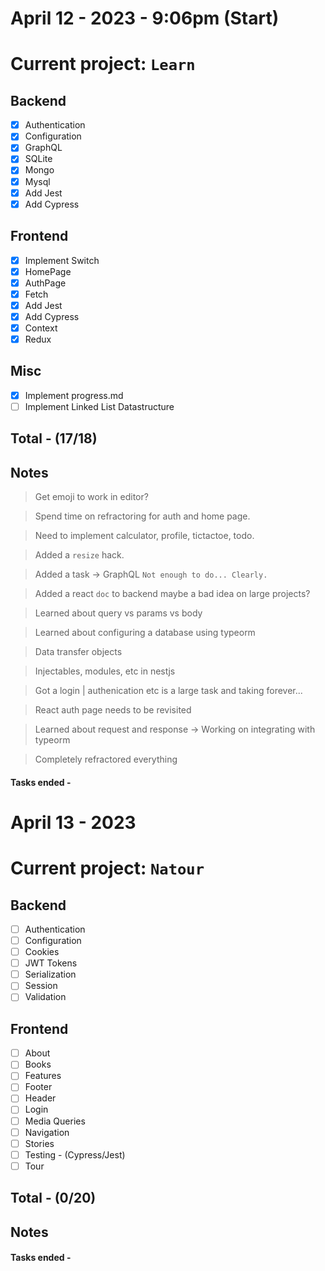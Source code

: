 # April 12 - 2023 - 9:06pm (Start)

# Current project: `Learn`

## Backend

- [x] Authentication
- [x] Configuration
- [x] GraphQL
- [x] SQLite
- [x] Mongo
- [x] Mysql
- [x] Add Jest
- [x] Add Cypress <br>

## Frontend

- [x] Implement Switch
- [x] HomePage
- [x] AuthPage
- [x] Fetch
- [x] Add Jest
- [x] Add Cypress
- [x] Context
- [x] Redux <br>

## Misc

- [x] Implement progress.md
- [ ] Implement Linked List Datastructure <br>

## Total - (17/18)

## Notes

> Get emoji to work in editor?

> Spend time on refractoring for auth and home page.

> Need to implement calculator, profile, tictactoe, todo.

> Added a `resize` hack.

> Added a task -> GraphQL `Not enough to do... Clearly.`

> Added a react `doc` to backend maybe a bad idea on large projects?

> Learned about query vs params vs body

> Learned about configuring a database using typeorm

> Data transfer objects

> Injectables, modules, etc in nestjs

> Got a login | authenication etc is a large task and taking forever...

> React auth page needs to be revisited

> Learned about request and response -> Working on integrating with typeorm

> Completely refractored everything

#### Tasks ended -

# April 13 - 2023

# Current project: `Natour`

## Backend

- [ ] Authentication
- [ ] Configuration
- [ ] Cookies
- [ ] JWT Tokens
- [ ] Serialization
- [ ] Session
- [ ] Validation <br>

## Frontend

- [ ] About
- [ ] Books
- [ ] Features
- [ ] Footer
- [ ] Header
- [ ] Login
- [ ] Media Queries
- [ ] Navigation
- [ ] Stories
- [ ] Testing - (Cypress/Jest)
- [ ] Tour <br>

## Total - (0/20)

## Notes

#### Tasks ended -
